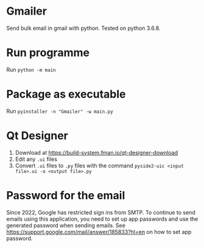 # Gmailer
Send bulk email in gmail with python. Tested on python 3.6.8.

# Run programme
Run `python -m main`

# Package as executable
Run `pyinstaller -n "Gmailer" -w main.py`

# Qt Designer
1. Download at https://build-system.fman.io/qt-designer-download
1. Edit any `.ui` files
1. Convert `.ui` files to `.py` files with the command `pyside2-uic <input file>.ui -o <output file>.py`

# Password for the email
Since 2022, Google has restricted sign ins from SMTP. To continue to send emails using this application,
you need to set up app passwords and use the generated password when sending emails. See
https://support.google.com/mail/answer/185833?hl=en on how to set app password.
